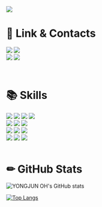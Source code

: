 <img src="https://capsule-render.vercel.app/api?type=Waving&height=180&text=Welcome%20to%20YONGJUN%20OH's%20GitHub&fontSize=40&fontColor=FFFFFF&fontAlignY=30&desc=Network,%20Server%20Manager&descAlignY=45&color=0:BB91E3,100:8A2BE2" />

# 🔗 Link & Contacts
<a href="https://instagram.com/55._.yong"><img src="https://img.shields.io/badge/instagram-E4405F?style=for-the-badge&logo=instagram&logoColor=white"></a>
<a href="https://velog.io/@55_coding"><img src="https://img.shields.io/badge/velog-20C997?style=for-the-badge&logo=velog&logoColor=white"></a>
<br>
<a href="mailto:dhdydwns988@gmail.com"><img src="https://img.shields.io/badge/gmail-EA4335?style=for-the-badge&logo=gmail&logoColor=white"></a>
<a href="mailto:rmdir@kakao.com"><img src="https://img.shields.io/badge/kakao-FFCD00?style=for-the-badge&logo=kakao&logoColor=black"></a>

<br>

# 📚 Skills
<div>
  <img src="https://img.shields.io/badge/c-A8B9CC?style=for-the-badge&logo=C&logoColor=black">
  <img src="https://img.shields.io/badge/c_sharp-239120?style=for-the-badge&logo=csharp&logoColor=white">
  <img src="https://img.shields.io/badge/java-007396?style=for-the-badge&logo=java&logoColor=white">
  <img src="https://img.shields.io/badge/python-3776AB?style=for-the-badge&logo=python&logoColor=white">
  <br>
  <img src="https://img.shields.io/badge/html-E34F26?style=for-the-badge&logo=html5&logoColor=white">
  <img src="https://img.shields.io/badge/css-1572B6?style=for-the-badge&logo=css3&logoColor=white">
  <img src="https://img.shields.io/badge/javascript-F7DF1E?style=for-the-badge&logo=javascript&logoColor=black">
  <br>
  <img src="https://img.shields.io/badge/Linux-FCC624?style=for-the-badge&logo=linux&logoColor=black">
  <img src="https://img.shields.io/badge/windows%20server-0078D4?style=for-the-badge&logo=windows&logoColor=white">
  <img src="https://img.shields.io/badge/cisco%20networking-1BA0D7?style=for-the-badge&logo=cisco&logoColor=white">
  <br>
  <img src="https://img.shields.io/badge/github-181717?style=for-the-badge&logo=github&logoColor=white">
  <img src="https://img.shields.io/badge/git-F05032?style=for-the-badge&logo=git&logoColor=white">
  <img src="https://img.shields.io/badge/Oracle-F80000?style=for-the-badge&logo=Oracle&logoColor=white">
</div>
<br>

# ✏ GitHub Stats
![YONGJUN OH's GitHub stats](https://github-readme-stats.vercel.app/api?username=55yong&show_icons=true&theme=transparent)

[![Top Langs](https://github-readme-stats.vercel.app/api/top-langs/?username=55yong)](https://github.com/anuraghazra/github-readme-stats)
